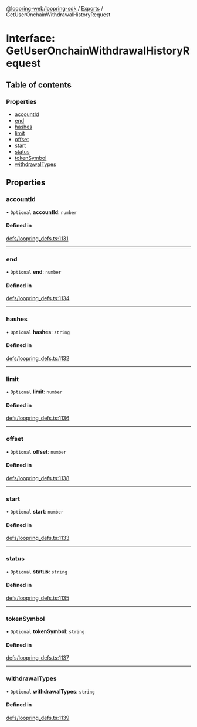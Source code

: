 [@loopring-web/loopring-sdk](../README.md) / [Exports](../modules.md) / GetUserOnchainWithdrawalHistoryRequest

# Interface: GetUserOnchainWithdrawalHistoryRequest

## Table of contents

### Properties

- [accountId](GetUserOnchainWithdrawalHistoryRequest.md#accountid)
- [end](GetUserOnchainWithdrawalHistoryRequest.md#end)
- [hashes](GetUserOnchainWithdrawalHistoryRequest.md#hashes)
- [limit](GetUserOnchainWithdrawalHistoryRequest.md#limit)
- [offset](GetUserOnchainWithdrawalHistoryRequest.md#offset)
- [start](GetUserOnchainWithdrawalHistoryRequest.md#start)
- [status](GetUserOnchainWithdrawalHistoryRequest.md#status)
- [tokenSymbol](GetUserOnchainWithdrawalHistoryRequest.md#tokensymbol)
- [withdrawalTypes](GetUserOnchainWithdrawalHistoryRequest.md#withdrawaltypes)

## Properties

### accountId

• `Optional` **accountId**: `number`

#### Defined in

[defs/loopring_defs.ts:1131](https://github.com/Loopring/loopring_sdk/blob/24fdf4c/src/defs/loopring_defs.ts#L1131)

___

### end

• `Optional` **end**: `number`

#### Defined in

[defs/loopring_defs.ts:1134](https://github.com/Loopring/loopring_sdk/blob/24fdf4c/src/defs/loopring_defs.ts#L1134)

___

### hashes

• `Optional` **hashes**: `string`

#### Defined in

[defs/loopring_defs.ts:1132](https://github.com/Loopring/loopring_sdk/blob/24fdf4c/src/defs/loopring_defs.ts#L1132)

___

### limit

• `Optional` **limit**: `number`

#### Defined in

[defs/loopring_defs.ts:1136](https://github.com/Loopring/loopring_sdk/blob/24fdf4c/src/defs/loopring_defs.ts#L1136)

___

### offset

• `Optional` **offset**: `number`

#### Defined in

[defs/loopring_defs.ts:1138](https://github.com/Loopring/loopring_sdk/blob/24fdf4c/src/defs/loopring_defs.ts#L1138)

___

### start

• `Optional` **start**: `number`

#### Defined in

[defs/loopring_defs.ts:1133](https://github.com/Loopring/loopring_sdk/blob/24fdf4c/src/defs/loopring_defs.ts#L1133)

___

### status

• `Optional` **status**: `string`

#### Defined in

[defs/loopring_defs.ts:1135](https://github.com/Loopring/loopring_sdk/blob/24fdf4c/src/defs/loopring_defs.ts#L1135)

___

### tokenSymbol

• `Optional` **tokenSymbol**: `string`

#### Defined in

[defs/loopring_defs.ts:1137](https://github.com/Loopring/loopring_sdk/blob/24fdf4c/src/defs/loopring_defs.ts#L1137)

___

### withdrawalTypes

• `Optional` **withdrawalTypes**: `string`

#### Defined in

[defs/loopring_defs.ts:1139](https://github.com/Loopring/loopring_sdk/blob/24fdf4c/src/defs/loopring_defs.ts#L1139)
